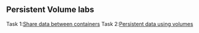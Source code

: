 ## Persistent Volume labs

Task 1:[Share data between containers](06_data_persistence_lab1.md)
Task 2:[Persistent data using volumes](06_data_persistence_lab2.md)

